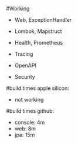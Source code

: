 #Working
- Web, ExceptionHandler
- Lombok, Mapstruct

- Health, Prometheus
- Tracing
- OpenAPI

- Security

#build times apple silicon:
- not working

#build times github:
- console: 4m
- web: 8m
- jpa: 15m